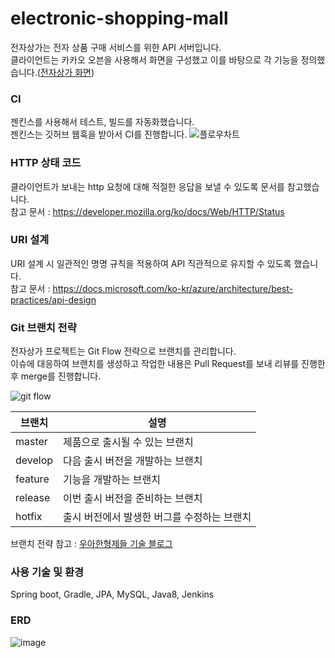# electronic-shopping-mall
전자상가는 전자 상품 구매 서비스를 위한 API 서버입니다.   
클라이언트는 카카오 오븐을 사용해서 화면을 구성했고 이를 바탕으로 각 기능을 정의했습니다.([전자상가 화면](https://ovenapp.io/view/CqS6iGTkM4NpGOPQcfrqcQG6uQRftAbN/))   

### CI
젠킨스를 사용해서 테스트, 빌드를 자동화했습니다.   
젠킨스는 깃허브 웹훅을 받아서 CI를 진행합니다.
![플로우차트](https://user-images.githubusercontent.com/25922366/94126709-e8a48d80-fe92-11ea-8f7d-c4488b54e827.png)

### HTTP 상태 코드
클라이언트가 보내는 http 요청에 대해 적절한 응답을 보낼 수 있도록 문서를 참고했습니다.   
참고 문서 : https://developer.mozilla.org/ko/docs/Web/HTTP/Status

### URI 설계
URI 설계 시 일관적인 명명 규칙을 적용하여 API 직관적으로 유지할 수 있도록 했습니다.   
참고 문서 : https://docs.microsoft.com/ko-kr/azure/architecture/best-practices/api-design

### Git 브랜치 전략
전자상가 프로젝트는 Git Flow 전략으로 브랜치를 관리합니다.   
이슈에 대응하여 브랜치를 생성하고 작업한 내용은 Pull Request를 보내 리뷰를 진행한 후 merge를 진행합니다.   

![git flow](https://user-images.githubusercontent.com/25922366/80060110-af28c880-8568-11ea-9bd8-af4031908342.jpg)

|브랜치|설명|
|------|---|
|master|제품으로 출시될 수 있는 브랜치|
|develop|다음 출시 버전을 개발하는 브랜치|
|feature|기능을 개발하는 브랜치|
|release|이번 출시 버전을 준비하는 브랜치|
|hotfix|출시 버전에서 발생한 버그를 수정하는 브랜치|

브랜치 전략 참고 : [우아한형제들 기술 블로그](https://woowabros.github.io/experience/2017/10/30/baemin-mobile-git-branch-strategy.html)

### 사용 기술 및 환경
Spring boot, Gradle, JPA, MySQL, Java8, Jenkins   

### ERD
![image](https://user-images.githubusercontent.com/25922366/94115073-306fe880-fe84-11ea-8b20-117e1ccd973d.png)
